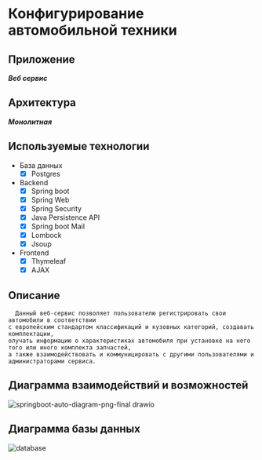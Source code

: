 # Конфигурирование автомобильной техники

## Приложение
___Веб сервис___

## Архитектура
___Монолитная___

## Используемые технологии
+ База данных
  - [X] Postgres
+ Backend
  - [X] Spring boot
  - [X] Spring Web
  - [X] Spring Security
  - [X] Java Persistence API
  - [X] Spring boot Mail
  - [X] Lombock
  - [X] Jsoup
+ Frontend
  - [X] Thymeleaf
  - [X] AJAX

## Описание
      Данный веб-сервис позволяет пользователю регистрировать свои автомобили в соответствии 
    с европейским стандартом классификаций и кузовных категорий, создавать комплектации, 
    олучать информацию о характеристиках автомобиля при установке на него того или иного комплекта запчастей, 
    а также взаимодействовать и коммуницировать с другими пользователями и администраторами сервиса. 

## Диаграмма взаимодействий и возможностей
![springboot-auto-diagram-png-final drawio](https://github.com/user-attachments/assets/54621e9b-3637-41b9-8978-5100bc17d40f)

## Диаграмма базы данных
![database](https://github.com/user-attachments/assets/90f24392-0ec7-4187-9d65-a697a0808a98)
